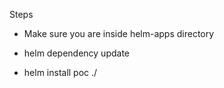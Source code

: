 Steps
* Make sure you are inside helm-apps directory

* helm dependency update

* helm install poc ./
